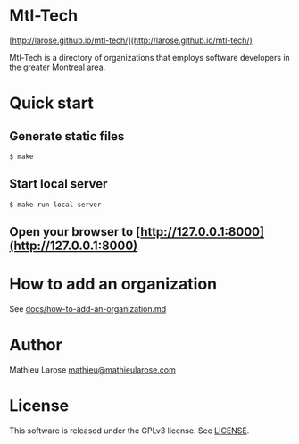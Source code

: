 # Mtl-Tech

[http://larose.github.io/mtl-tech/](http://larose.github.io/mtl-tech/)

Mtl-Tech is a directory of organizations that employs software
developers in the greater Montreal area.


# Quick start

## Generate static files

```
$ make
```

## Start local server

```
$ make run-local-server
```

## Open your browser to [http://127.0.0.1:8000](http://127.0.0.1:8000)


# How to add an organization

See [docs/how-to-add-an-organization.md](docs/how-to-add-an-organization.md)


# Author

Mathieu Larose <mathieu@mathieularose.com>

# License

This software is released under the GPLv3 license. See
[LICENSE](LICENSE).

